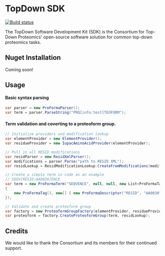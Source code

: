 # TopDown SDK
[![Build status](https://ci.appveyor.com/api/projects/status/1prqceqvss9ve6lt/branch/master?svg=true)](https://ci.appveyor.com/project/smith-chem-wisc/testlib/branch/master)

The TopDown Software Development Kit (SDK) is the Consortium for Top-Down Proteomics' open-source software solution for common top-down proteomics tasks.

## Nuget Installation
Coming soon!
<!--Install [topdown-sdk](https://www.nuget.org/packages/topdown-sdk) from nuget.-->

## Usage
#### Basic syntax parsing
```csharp
var parser = new ProFormaParser();
var term = parser.ParseString("PRQ[info:test]TEOFORM");
```
#### Term validation and coverting to a proteoform group.
```csharp
// Initialize providers and modification lookup
var elementProvider = new ElementProvider();
var residueProvider = new IupacAminoAcidProvider(elementProvider);

// Pull in all RESID modifications
var residParser = new ResidXmlParser();
var modifications = parser.Parse("path to RESID XML");
var residLookup = ResidModificationLookup.CreateFromModifications(modifications, elementProvider);

// Create a simple term in code as an example
// SEQV[RESID:AA0038]ENCE
var term = new ProFormaTerm("SEQVENCE", null, null, new List<ProFormaTag>
{
    new ProFormaTag(3, new[] { new ProFormaDescriptor("RESID", "AA0038") })
});

// Validate and create proteoform group
var factory = new ProteoformGroupFactory(elementProvider, residueProvider);
var proteoform = factory.CreateProteoformGroup(term, residLookup);
```

## Credits
We would like to thank the Consortium and its members for their continued support.